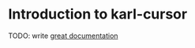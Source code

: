 # Introduction to karl-cursor

TODO: write [great documentation](http://jacobian.org/writing/what-to-write/)
